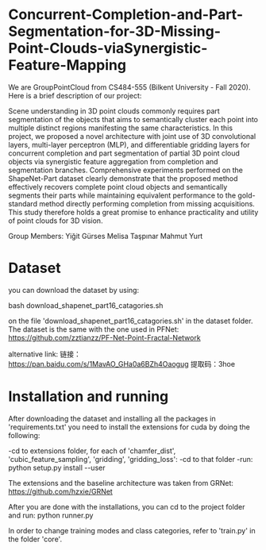 # Concurrent-Completion-and-Part-Segmentation-for-3D-Missing-Point-Clouds-viaSynergistic-Feature-Mapping

We are GroupPointCloud from CS484-555 (Bilkent University - Fall 2020). Here is a brief description of our project:

Scene understanding in 3D point clouds commonly requires part segmentation of the objects that aims to semantically cluster each point into multiple distinct regions manifesting the same characteristics. In this project, we proposed a novel architecture with joint use of 3D convolutional layers, multi-layer perceptron (MLP), and differentiable gridding layers for concurrent completion and part segmentation of partial 3D point cloud objects via synergistic feature aggregation from completion and segmentation branches. Comprehensive experiments performed on the ShapeNet-Part dataset clearly demonstrate that the proposed method effectively recovers complete point cloud objects and semantically segments their parts while maintaining equivalent performance to the gold-standard method directly performing completion from missing acquisitions. This study therefore holds a great promise to enhance practicality and utility of point clouds for 3D vision.


Group Members:
Yiğit Gürses 
Melisa Taşpınar 
Mahmut Yurt 

# Dataset

you can download the dataset by using:

bash download_shapenet_part16_catagories.sh

on the file 'download_shapenet_part16_catagories.sh' in the dataset folder. The dataset is the same with the one used in PFNet:
https://github.com/zztianzz/PF-Net-Point-Fractal-Network

alternative link: 链接：https://pan.baidu.com/s/1MavAO_GHa0a6BZh4Oaogug 提取码：3hoe 

# Installation and running

After downloading the dataset and installing all the packages in 'requirements.txt' you need to install the extensions for cuda by doing the following:

-cd to extensions folder, for each of 'chamfer_dist', 'cubic_feature_sampling', 'gridding', 'gridding_loss':
  -cd to that folder
  -run: python setup.py install --user
  
The extensions and the baseline architecture was taken from GRNet:
https://github.com/hzxie/GRNet

After you are done with the installations, you can cd to the project folder and run:
python runner.py

In order to change training modes and class categories, refer to 'train.py' in the folder 'core'.



